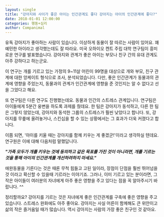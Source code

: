 ```yaml
---
layout: single
title: "강아지와 사이가 좋은 아이는 인간관계도 좋다 강아지는 아이의 인간관계에 좋다?"
date: 2018-01-01 12:00:00
categories: 행동+심리
author: Companimal
---
```


유독 강아지가 좋아하는 사람이 있습니다. 이상하게 동물이 잘 따르는 사람이 있어요. 꽤 예민한 아이라고 생각했는데도 잘 따라요. 미국 오하이오 켄트 주립 대학 연구팀이 흥미로운 연구를 발표했습니다. 강아지와 관계가 좋은 아이는 부모나 친구 간의 유대 관계도 아주 강하다고 하는군요.

이 연구는 개를 기르고 있는 가정의 9~11살 어린이 99명을 대상으로 개와 부모, 친구 관계에 대한 앙케이트 형식으로 조사, 분석되었습니다. 다만, 좋은 인간관계가 동물과의 관계에 영향을 주었는지, 동물과의 관계가 인간관계에 영향을 준 것인지는 알 수 없다고 선을 그었다고 해요.

또 연구팀은 다른 연구도 진행했는데요. 동물과 인간의 스트레스 관계입니다. 연구팀은 아이들에게 5분간 웅변을 하도록 과제를 줬데요. 한 팀은 강아지가 동석하고, 다른 한 팀은 그렇지 않았는데, 강아지와 동석한 그룹의 스트레스가 훨씬 낮았다고 합니다. 또, 강아지를 무릎에 올려놓거나, 스킨십을 할 수 있는 상황에서는 그 효과가 더욱 커졌다고 합니다.

이쯤 되면, '아이를 키울 때는 강아지를 함께 키우는 게 좋겠군!'이라고 생각하실 텐데요. 연구원은 이에 대해 다음처럼 말했답니다.

**_"가족 모두가 개를 키우는 것에 동의하고 같은 목표를 가진 것이 아니라면, 개를 기르는 것을 통해 아이의 인간관계를 개선하려하지 마세요."_**

애완동물을 기른다는 것은 때론 무척 힘들고 고된 일이라, 장점이 단점을 훨씬 뛰어넘을 것 이라고 확신할 수 있을때 기르라는 이야기죠. 그러나, 이미 기르고 있는 분이라면, 그 작은 아이들이 여러분의 자녀에게 아주 좋은 영향을 주고 있다는 점을 꼭 알아주시기 바랍니다. ^^

정리할까요? 강아지를 기르는 것은 자녀에게 좋은 인간관계를 구축에 좋은 영향을 주고 있습니다. 스트레스 완화에도 아주 좋아요. 강아지는 사실 어른이 함께해도 큰 위안이고 삶의 작은 즐거움일 때가 많습니다. 역시 강아지는 사람의 가장 좋은 친구인 것 같아요.
